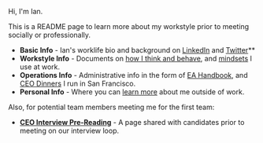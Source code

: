 Hi, I'm Ian. 

This is a README page to learn more about my workstyle prior to meeting socially or professionally. 

- **Basic Info** - Ian's worklife bio and background on [LinkedIn](https://www.linkedin.com/in/iantien/) and [Twitter](https://twitter.com/iantien)** 
- **Workstyle Info** - Documents on [how I think and behave](how_i_think), and [mindsets](mindsets) I use at work.  
- **Operations Info** - Administrative info in the form of [EA Handbook](calendar), and [CEO Dinners](ceo_dinners) I run in San Francisco. 
- **Personal Info** - Where you can [learn more](more) about me outside of work. 

Also, for potential team members meeting me for the first team:  
- **[CEO Interview Pre-Reading](ceo-interview)** - A page shared with candidates prior to meeting on our interview loop. 
